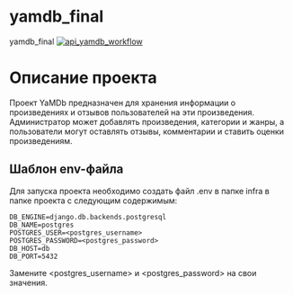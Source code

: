 # yamdb_final
yamdb_final
[![api_yamdb_workflow](https://github.com/quickest5/yamdb_final/actions/workflows/yamdb_workflow.yml/badge.svg)](https://github.com/quickest5/yamdb_final/actions/workflows/yamdb_workflow.yml)


# Описание проекта
Проект YaMDb предназначен для хранения информации о произведениях и отзывов пользователей на эти произведения. Администратор может добавлять произведения, категории и жанры, а пользователи могут оставлять отзывы, комментарии и ставить оценки произведениям.

## Шаблон env-файла
Для запуска проекта необходимо создать файл .env в папке infra в папке проекта с следующим содержимым:
```
DB_ENGINE=django.db.backends.postgresql
DB_NAME=postgres
POSTGRES_USER=<postgres_username>
POSTGRES_PASSWORD=<postgres_password>
DB_HOST=db
DB_PORT=5432
```
Замените <postgres_username> и <postgres_password> на свои значения.